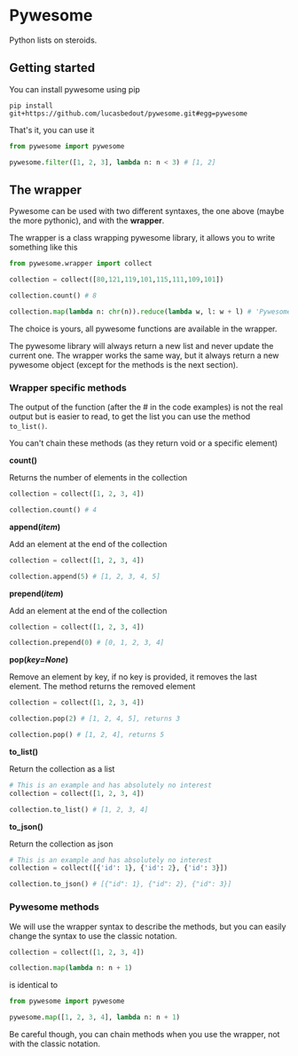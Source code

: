 # Pywesome

Python lists on steroids.

## Getting started

You can install pywesome using pip

```
pip install git+https://github.com/lucasbedout/pywesome.git#egg=pywesome
```

That's it, you can use it

```python
from pywesome import pywesome

pywesome.filter([1, 2, 3], lambda n: n < 3) # [1, 2]
```

## The wrapper

Pywesome can be used with two different syntaxes, the one above (maybe the more pythonic), and with the **wrapper**.

The wrapper is a class wrapping pywesome library, it allows you to write something like this 

```python
from pywesome.wrapper import collect

collection = collect([80,121,119,101,115,111,109,101]) 

collection.count() # 8

collection.map(lambda n: chr(n)).reduce(lambda w, l: w + l) # 'Pywesome'

```
 
The choice is yours, all pywesome functions are available in the wrapper. 

The pywesome library will always return a new list and never update the current one. The wrapper works the same way, but it always return a new pywesome object (except for the methods is the next section).


### Wrapper specific methods

The output of the function (after the # in the code examples) is not the real output but is easier to read, to get the list you can use the method `to_list()`.

You can't chain these methods (as they return void or a specific element)

**count()**

Returns the number of elements in the collection

```python
collection = collect([1, 2, 3, 4]) 

collection.count() # 4
```

**append(*item*)**

Add an element at the end of the collection

```python
collection = collect([1, 2, 3, 4]) 

collection.append(5) # [1, 2, 3, 4, 5]

```

**prepend(*item*)**

Add an element at the end of the collection

```python
collection = collect([1, 2, 3, 4]) 

collection.prepend(0) # [0, 1, 2, 3, 4]

```

**pop(*key=None*)**

Remove an element by key, if no key is provided, it removes the last element. The method returns the removed element

```python
collection = collect([1, 2, 3, 4]) 

collection.pop(2) # [1, 2, 4, 5], returns 3

collection.pop() # [1, 2, 4], returns 5

```


**to_list()**

Return the collection as a list

```python
# This is an example and has absolutely no interest
collection = collect([1, 2, 3, 4]) 

collection.to_list() # [1, 2, 3, 4]

```

**to_json()**

Return the collection as json

```python
# This is an example and has absolutely no interest
collection = collect([{'id': 1}, {'id': 2}, {'id': 3}]) 

collection.to_json() # [{"id": 1}, {"id": 2}, {"id": 3}]

```


### Pywesome methods

We will use the wrapper syntax to describe the methods, but you can easily change the syntax to use the classic notation.

```python
collection = collect([1, 2, 3, 4]) 

collection.map(lambda n: n + 1) 

```

is identical to

```python
from pywesome import pywesome

pywesome.map([1, 2, 3, 4], lambda n: n + 1) 

```

Be careful though, you can chain methods when you use the wrapper, not with the classic notation.